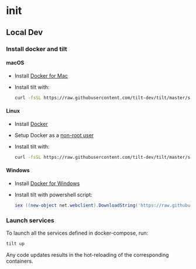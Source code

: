 # init

## Local Dev

### Install docker and tilt

#### macOS

- Install [Docker for Mac](https://docs.docker.com/desktop/mac/install/)
- Install tilt with:

  ```bash
  curl -fsSL https://raw.githubusercontent.com/tilt-dev/tilt/master/scripts/install.sh | bash
  ```

#### Linux

- Install [Docker](https://docs.docker.com/get-docker/)
- Setup Docker as a [non-root user](https://docs.docker.com/engine/install/linux-postinstall/)
- Install tilt with:

  ```bash
  curl -fsSL https://raw.githubusercontent.com/tilt-dev/tilt/master/scripts/install.sh | bash
  ```

#### Windows

- Install [Docker for Windows](https://docs.docker.com/desktop/windows/install/)
- Install tilt with powershell script:

  ```PowerShell
  iex ((new-object net.webclient).DownloadString('https://raw.githubusercontent.com/tilt-dev/tilt/master/scripts/install.ps1'))

### Launch services

To launch all the services defined in docker-compose, run:
```bash
tilt up
```
Any code updates results in the hot-reloading of the corresponding containers.

